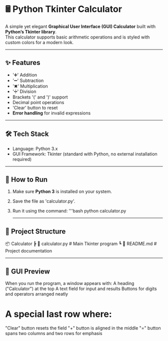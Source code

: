 # 🖩 Python Tkinter Calculator

A simple yet elegant **Graphical User Interface (GUI) Calculator** built with **Python’s Tkinter library**.  
This calculator supports basic arithmetic operations and is styled with custom colors for a modern look.  

---

## ✨ Features
- '➕' Addition  
- '➖' Subtraction  
- '✖' Multiplication  
- '➗' Division  
- Brackets '(' and ')' support  
- Decimal point operations  
- 'Clear' button to reset  
- **Error handling** for invalid expressions  

---

## 🛠️ Tech Stack
- Language: Python 3.x  
- GUI Framework: Tkinter (standard with Python, no external installation required)  

---

## 🚀 How to Run
1. Make sure **Python 3** is installed on your system.
2. Save the file as 'calculator.py'.
3. Run it using the command:
   '''bash
   python calculator.py

   ---

## 📂 Project Structure
📦 Calculator
 ┣ 📜 calculator.py   # Main Tkinter program
 ┗ 📜 README.md       # Project documentation

---

## 📸 GUI Preview
When you run the program, a window appears with:
A heading ("Calculator") at the top
A text field for input and results
Buttons for digits and operators arranged neatly
# A special last row where:
"Clear" button resets the field
"+" button is aligned in the middle
"=" button spans two columns and two rows for emphasis
